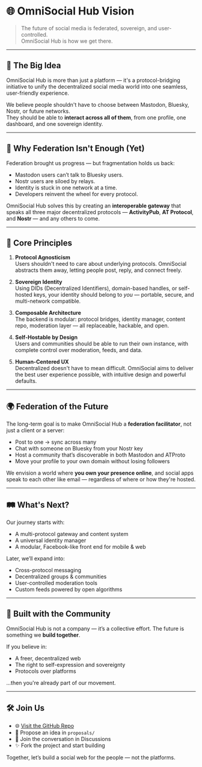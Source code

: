 # 🌐 OmniSocial Hub Vision

> The future of social media is federated, sovereign, and user-controlled.  
> OmniSocial Hub is how we get there.

---

## 🚀 The Big Idea

OmniSocial Hub is more than just a platform — it's a protocol-bridging initiative to unify the decentralized social media world into one seamless, user-friendly experience.

We believe people shouldn't have to choose between Mastodon, Bluesky, Nostr, or future networks.  
They should be able to **interact across all of them**, from one profile, one dashboard, and one sovereign identity.

---

## 🔗 Why Federation Isn't Enough (Yet)

Federation brought us progress — but fragmentation holds us back:

- Mastodon users can’t talk to Bluesky users.
- Nostr users are siloed by relays.
- Identity is stuck in one network at a time.
- Developers reinvent the wheel for every protocol.

OmniSocial Hub solves this by creating an **interoperable gateway** that speaks all three major decentralized protocols — **ActivityPub**, **AT Protocol**, and **Nostr** — and any others to come.

---

## 🧠 Core Principles

1. **Protocol Agnosticism**  
   Users shouldn't need to care about underlying protocols. OmniSocial abstracts them away, letting people post, reply, and connect freely.

2. **Sovereign Identity**  
   Using DIDs (Decentralized Identifiers), domain-based handles, or self-hosted keys, your identity should belong to *you* — portable, secure, and multi-network compatible.

3. **Composable Architecture**  
   The backend is modular: protocol bridges, identity manager, content repo, moderation layer — all replaceable, hackable, and open.

4. **Self-Hostable by Design**  
   Users and communities should be able to run their own instance, with complete control over moderation, feeds, and data.

5. **Human-Centered UX**  
   Decentralized doesn't have to mean difficult. OmniSocial aims to deliver the best user experience possible, with intuitive design and powerful defaults.

---

## 🌍 Federation of the Future

The long-term goal is to make OmniSocial Hub a **federation facilitator**, not just a client or a server:

- Post to one → sync across many
- Chat with someone on Bluesky from your Nostr key
- Host a community that’s discoverable in both Mastodon and ATProto
- Move your profile to your own domain without losing followers

We envision a world where **you own your presence online**, and social apps speak to each other like email — regardless of where or how they're hosted.

---

## 🛤️ What's Next?

Our journey starts with:

- A multi-protocol gateway and content system
- A universal identity manager
- A modular, Facebook-like front end for mobile & web

Later, we’ll expand into:

- Cross-protocol messaging
- Decentralized groups & communities
- User-controlled moderation tools
- Custom feeds powered by open algorithms

---

## 🤝 Built with the Community

OmniSocial Hub is not a company — it’s a collective effort. The future is something we **build together**.

If you believe in:
- A freer, decentralized web
- The right to self-expression and sovereignty
- Protocols over platforms

…then you're already part of our movement.

---

## 🛠 Join Us

- 🌐 [Visit the GitHub Repo](https://github.com/beitmenotyou-com/omnisocial-hub)
- 🧠 Propose an idea in `proposals/`
- 💬 Join the conversation in Discussions
- ✨ Fork the project and start building

Together, let’s build a social web for the people — not the platforms.
